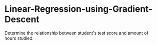 # Linear-Regression-using-Gradient-Descent
Determine the relationship between student's test score and amount of hours studied.
